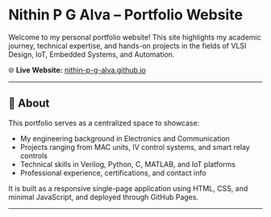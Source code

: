 # Nithin P G Alva – Portfolio Website

Welcome to my personal portfolio website! This site highlights my academic journey, technical expertise, and hands-on projects in the fields of VLSI Design, IoT, Embedded Systems, and Automation.

🌐 **Live Website:** [nithin-p-g-alva.github.io](https://nithin-p-g-alva.github.io/)

---

## 📌 About

This portfolio serves as a centralized space to showcase:

- My engineering background in Electronics and Communication
- Projects ranging from MAC units, IV control systems, and smart relay controls
- Technical skills in Verilog, Python, C, MATLAB, and IoT platforms
- Professional experience, certifications, and contact info

It is built as a responsive single-page application using HTML, CSS, and minimal JavaScript, and deployed through GitHub Pages.

---
